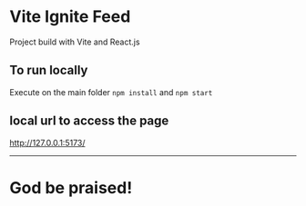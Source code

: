 # Vite Ignite Feed

Project build with Vite and React.js

## To run locally

Execute on the main folder ```npm install``` and ```npm start```

## local url to access the page

http://127.0.0.1:5173/

---

# God be praised!
